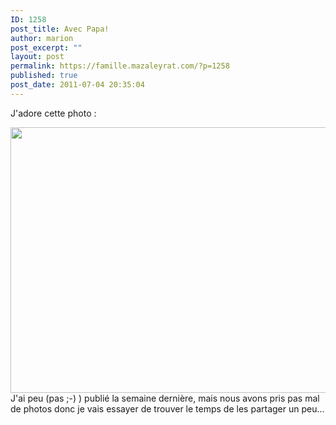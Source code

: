 ```yaml
---
ID: 1258
post_title: Avec Papa!
author: marion
post_excerpt: ""
layout: post
permalink: https://famille.mazaleyrat.com/?p=1258
published: true
post_date: 2011-07-04 20:35:04
---
```

J'adore cette photo :

<a href="http://famille.mazaleyrat.com/wp-content/uploads/2011/07/3.jpg"><img src="http://famille.mazaleyrat.com/wp-content/uploads/2011/07/3-1024x680.jpg" alt="" title="sur les épaules" width="640" height="425" class="aligncenter size-large wp-image-1259" /></a>
J'ai peu (pas ;-) ) publié la semaine dernière, mais nous avons pris pas mal de photos donc je vais essayer de trouver le temps de les partager un peu...